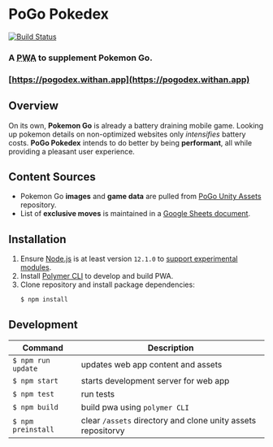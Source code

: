 # PoGo Pokedex

[![Build Status](https://travis-ci.com/liyetony/pogodex.svg?branch=master)](https://travis-ci.com/liyetony/pogodex)

### A <abbr title="progressive web app">PWA</abbr> to supplement Pokemon Go.
### [https://pogodex.withan.app](https://pogodex.withan.app)

## Overview
On its own, **Pokemon Go** is already a battery draining mobile game. Looking up pokemon details on non-optimized websites only *intensifies* battery costs.
**PoGo Pokedex** intends to do better by being **performant**, all while providing a pleasant user experience.



## Content Sources
- Pokemon Go **images** and **game data** are pulled from
  [PoGo Unity Assets](https://github.com/ZeChrales/PogoAssets) repository.
- List of **exclusive moves** is maintained in a
  [Google Sheets document](https://docs.google.com/spreadsheets/d/1UEFmGd2JRrW1mFr8qtR1Sh2V0zeDOZ8v-ccB9hpde-A/edit?usp=sharing).



## Installation
1. Ensure [Node.js](https://nodejs.org/en/) is at least version ```12.1.0``` to 
   [support experimental modules](https://medium.com/@nodejs/announcing-a-new-experimental-modules-1be8d2d6c2ff).
2. Install [Polymer CLI](https://www.npmjs.com/package/polymer-cli) to develop and build PWA.
3. Clone repository and install package dependencies:
   ```sh
   $ npm install
   ```



## Development
Command                | Description
---------------------- | -----------
```$ npm run update``` | updates web app content and assets
```$ npm start```      | starts development server for web app
```$ npm test```       | run tests
```$ npm build```      | build pwa using ```polymer CLI```
```$ npm preinstall``` | clear ```/assets``` directory and clone unity assets repositorvy